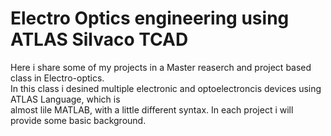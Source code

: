 # Electro Optics engineering using ATLAS Silvaco TCAD
Here i share some of my projects in a Master reaserch and project based class in Electro-optics.\
In this class i desined multiple electronic and optoelectroncis devices using ATLAS Language, which is\
almost lile MATLAB, with a little different syntax.
In each project i will provide some basic background.

